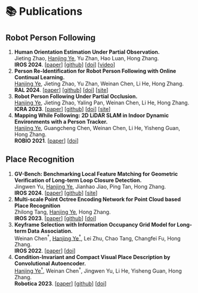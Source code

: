 # 📚 Publications


## Robot Person Following
1. **Human Orientation Estimation Under Partial Observation.** <br />Jieting Zhao, <u>Hanjing Ye</u>, Yu Zhan, Hao Luan, Hong Zhang. <br />**IROS 2024**. [[paper](http://MedlarTea.github.io/files/ori_rpf.pdf)] [[github](https://github.com/zhaojieting/Part_HOE)] [[doi](https://doi.org/10.48550/arXiv.2404.14139)] [[video](https://www.youtube.com/watch?v=4qiJiKuF22E&ab_channel=JietingZhao)]
2. **Person Re-Identification for Robot Person Following with Online Continual Learning.** <br /><u>Hanjing Ye</u>, Jieting Zhao, Yu Zhan, Weinan Chen, Li He, Hong Zhang. <br />**RAL 2024**. [[paper](http://MedlarTea.github.io/files/ocl_rpf.pdf)] [[github](https://github.com/MedlarTea/OCL-RPF)] [[doi](https://doi.org/10.1109/LRA.2024.3438042)] [[site](https://sites.google.com/view/oclrpf)]
3. **Robot Person Following Under Partial Occlusion.** <br /><u>Hanjing Ye</u>, Jieting Zhao, Yaling Pan, Weinan Chen, Li He, Hong Zhang. <br />**ICRA 2023**. [[paper](http://MedlarTea.github.io/files/mono_rpf_track.pdf)] [[github](https://github.com/MedlarTea/Mono-RPF)] [[doi](https://doi.org/10.1109/ICRA48891.2023.10160738)] [[site](https://sites.google.com/view/rpfpartial)]
4. **Mapping While Following: 2D LiDAR SLAM in Indoor Dynamic Environments with a Person Tracker.** <br /><u>Hanjing Ye</u>, Guangcheng Chen, Weinan Chen, Li He, Yisheng Guan, Hong Zhang. <br />**ROBIO 2021**. [[paper](http://MedlarTea.github.io/files/mwf.pdf)] [[doi](https://doi.org/10.1109/ROBIO54168.2021.9739394)]

## Place Recognition
1. **GV-Bench: Benchmarking Local Feature Matching for Geometric Verification of Long-term Loop Closure Detection.** <br />Jingwen Yu, <u>Hanjing Ye</u>, Jianhao Jiao, Ping Tan, Hong Zhang. <br />**IROS 2024**. [[paper](http://MedlarTea.github.io/files/gv_bench.pdf)] [[github](https://github.com/jarvisyjw/GV-Bench)] [[site](https://jarvisyjw.github.io/GV-Bench/)]
2. **Multi-scale Point Octree Encoding Network for Point Cloud based Place Recognition** <br />Zhilong Tang, <u>Hanjing Ye</u>, Hong Zhang. <br />**IROS 2023**. [[paper](http://MedlarTea.github.io/files/multi_scale_pcpr.pdf)] [[github](https://github.com/Zhilong-Tang/MPOE-Net)] [[doi](https://ieeexplore.ieee.org/document/10341943)]
3. **Keyframe Selection with Information Occupancy Grid Model for Long-term Data Association.** <br />Weinan Chen$^\dagger$, <u>Hanjing Ye$^\dagger$</u>, Lei Zhu, Chao Tang, Changfei Fu, Hong Zhang. <br />**IROS 2022**. [[paper](http://MedlarTea.github.io/files/info_keyframe.pdf)] [[doi](https://doi.org/10.1109/IROS47612.2022.9981050)]
4. **Condition-Invariant and Compact Visual Place Description by Convolutional Autoencoder.** <br /><u>Hanjing Ye$^\dagger$</u>, Weinan Chen$^\dagger$, Jingwen Yu, Li He, Yisheng Guan, Hong Zhang. <br />**Robotica 2023**. [[paper](http://MedlarTea.github.io/files/cae_vpr.pdf)] [[github](https://github.com/MedlarTea/CAE-VPR)] [[doi](https://doi.org/10.1017/S0263574723000085)]